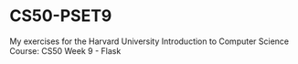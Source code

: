 # CS50-PSET9

My exercises for the Harvard University Introduction to Computer Science Course: CS50 Week 9 - Flask
